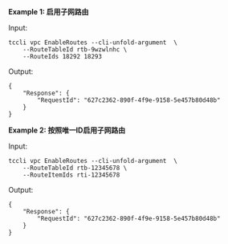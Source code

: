 **Example 1: 启用子网路由**



Input: 

```
tccli vpc EnableRoutes --cli-unfold-argument  \
    --RouteTableId rtb-9wzwlnhc \
    --RouteIds 18292 18293
```

Output: 
```
{
    "Response": {
        "RequestId": "627c2362-890f-4f9e-9158-5e457b80d48b"
    }
}
```

**Example 2: 按照唯一ID启用子网路由**



Input: 

```
tccli vpc EnableRoutes --cli-unfold-argument  \
    --RouteTableId rtb-12345678 \
    --RouteItemIds rti-12345678
```

Output: 
```
{
    "Response": {
        "RequestId": "627c2362-890f-4f9e-9158-5e457b80d48b"
    }
}
```

